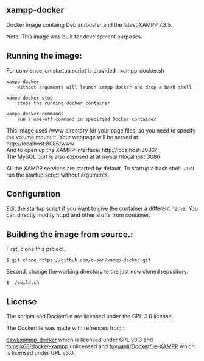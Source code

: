 ## xampp-docker

Docker image containg Debian/buster and the latest XAMPP 7.3.5.

Note: This image was built for development purposes.


## Running the image:

For convience, an startup script is provided : xampp-docker.sh

```
xampp-docker 
    without arguments will launch xampp-docker and drop a bash shell

xampp-docker stop
    stops the running docker container

xampp-docker commands
    run a one-off command in specified Docker container
```

This image uses /www directory for your page files, so you need to specify the volume mount it.
Your webpage will be served at: http://localhost:8086/www  
And to open up the XAMPP interface: http://localhost:8086/  
The MySQL port is also exposed at at mysql://localhost:3086

All the XAMPP services are started by default.
To startup a bash shell. Just run the startup script without arguments.


## Configuration
Edit the startup script if you want to give the container a different name.
You can directly modify httpd and other stuffs from container.

## Building the image from source.:

First, clone this project.

```
$ git clone https://github.com/o-sen/xampp-docker.git
```

Second, change the working directory to the just now cloned repository.

```
$ ./build.sh
```

## License

The scripts and Dockerfile are licensed under the GPL-3.0 license.

The Dockerfile was made with refrences from :

[cswl/xampp-docker](https://github.com/cswl/xampp-docker) which is licensed under GPL v3.0 and [tomsik68/docker-xampp](https://github.com/tomsik68/docker-xampp) unlicensed and [fuyuanli/Dockerfile-XAMPP](https://github.com/fuyuanli/Dockerfile-XAMPP) which is licensed under GPL v3.0.
